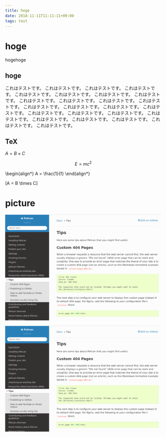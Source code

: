 ```yaml
---
title: hoge
date: 2018-11-11T11:11:11+09:00
tags: test
---
```


# hoge

hogehoge

## hoge

これはテストです。
これはテストです。
これはテストです。
これはテストです。
これはテストです。
これはテストです。
これはテストです。
これはテストです。
これはテストです。
これはテストです。
これはテストです。
これはテストです。
これはテストです。
これはテストです。
これはテストです。
これはテストです。
これはテストです。
これはテストです。
これはテストです。
これはテストです。
これはテストです。
これはテストです。
これはテストです。
これはテストです。
これはテストです。

## TeX

$A = B \times C$

$$E = m c^2$$

\begin{align*}
    A = \frac{1}{f}
\end{align*}

\[A = B \times C\]

# picture

![./images/20181116_085512.png](./images/20181116_085512.png)

<img src='./images/20181116_085512.png' width='600'>

